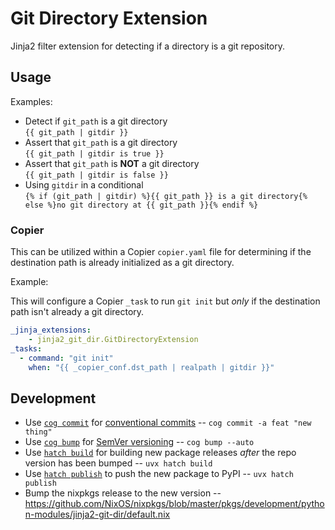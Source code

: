 # Git Directory Extension

Jinja2 filter extension for detecting if a directory is a git repository.

## Usage

Examples:

- Detect if `git_path` is a git directory  
    `{{ git_path | gitdir }}`
- Assert that `git_path` is a git directory  
    `{{ git_path | gitdir is true }}`
- Assert that `git_path` is **NOT** a git directory  
    `{{ git_path | gitdir is false }}`
- Using `gitdir` in a conditional  
    `{% if (git_path | gitdir) %}{{ git_path }} is a git directory{% else %}no git directory at {{ git_path }}{% endif %}`

### Copier

This can be utilized within a Copier `copier.yaml` file for determining if the destination
path is already initialized as a git directory.

Example:  

This will configure a Copier `_task` to run `git init` but _only_ if the destination
path isn't already a git directory.

```yaml
_jinja_extensions:
    - jinja2_git_dir.GitDirectoryExtension
_tasks:
  - command: "git init"
    when: "{{ _copier_conf.dst_path | realpath | gitdir }}"
```

## Development

- Use [`cog commit`](https://docs.cocogitto.io/guide/commit.html) for [conventional commits](https://www.conventionalcommits.org/en/v1.0.0/)
-- `cog commit -a feat "new thing"`
- Use [`cog bump`](https://docs.cocogitto.io/guide/bump.html) for [SemVer versioning](https://semver.org)
-- `cog bump --auto`
- Use [`hatch build`](https://hatch.pypa.io/dev/cli/reference/#hatch-build) for building new package releases _after_ the repo version has been bumped
-- `uvx hatch build`
- Use [`hatch publish`](https://hatch.pypa.io/dev/cli/reference/#hatch-publish) to push the new package to PyPI
-- `uvx hatch publish`
- Bump the nixpkgs release to the new version
-- https://github.com/NixOS/nixpkgs/blob/master/pkgs/development/python-modules/jinja2-git-dir/default.nix